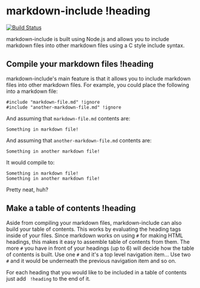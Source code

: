 # markdown-include !heading

[![Build Status](https://travis-ci.org/sethen/markdown-include.svg?branch=master)](https://travis-ci.org/sethen/markdown-include)

markdown-include is built using Node.js and allows you to include markdown files into other markdown files using a C style include syntax.

## Compile your markdown files !heading

markdown-include's main feature is that it allows you to include markdown files into other markdown files.  For example, you could place the following into a markdown file:

```
#include "markdown-file.md" !ignore
#include "another-markdown-file.md" !ignore
```

And assuming that `markdown-file.md` contents are:

```
Something in markdown file!
```

And assuming that `another-markdown-file.md` contents are: 

```
Something in another markdown file!
``` 

It would compile to:

```
Something in markdown file!
Something in another markdown file!
```

Pretty neat, huh?

## Make a table of contents !heading

Aside from compiling your markdown files, markdown-include can also build your table of contents.  This works by evaluating the heading tags inside of your files.  Since markdown works on using `#` for making HTML headings, this makes it easy to assemble table of contents from them.  The more `#` you have in front of your headings (up to 6) will decide how the table of contents is built.  Use one `#` and it's a top level navigation item... Use two `#` and it would be underneath the previous navigation item and so on.

For each heading that you would like to be included in a table of contents just add ` !heading` to the end of it.

